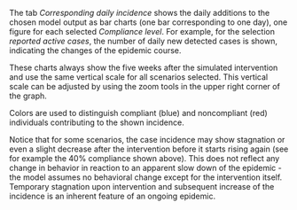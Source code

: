 The tab *Corresponding daily incidence* shows the daily additions to the chosen model output as bar charts (one bar corresponding to one day), one figure for each selected *Compliance level*. For example, for the selection *reported active cases*, the number of daily new detected cases is shown, indicating the changes of the epidemic course.

These charts always show the five weeks after the simulated intervention and use the same vertical scale for all scenarios selected. This vertical scale can be adjusted by using the zoom tools in the upper right corner of the graph.

Colors are used to distinguish compliant (blue) and noncompliant (red) individuals contributing to the shown incidence.

Notice that for some scenarios, the case incidence may show stagnation or even a slight decrease after the intervention before it starts rising again (see for example the 40% compliance shown above). This does not reflect any change in behavior in reaction to an apparent slow down of the epidemic - the model assumes no behavioral change except for the intervention itself. Temporary stagnation upon intervention and subsequent increase of the incidence is an inherent feature of an ongoing epidemic.